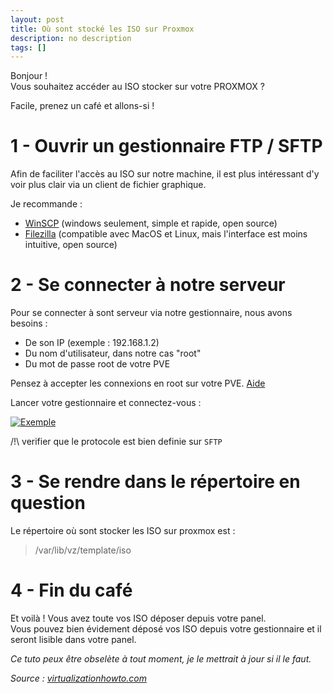```yaml
---
layout: post
title: Où sont stocké les ISO sur Proxmox
description: no description
tags: []
---
```


Bonjour !   
Vous souhaitez accéder au ISO stocker sur votre PROXMOX ?

Facile, prenez un café et allons-si !

# 1 - Ouvrir un gestionnaire FTP / SFTP

Afin de faciliter l'accès au ISO sur notre machine, il est plus intéressant d'y voir plus clair via un client de fichier graphique.


Je recommande :  
* [WinSCP](https://winscp.net/) (windows seulement, simple et rapide, open source)  
* [Filezilla](https://filezilla-project.org/) (compatible avec MacOS et Linux, mais l'interface est moins intuitive, open source)

# 2 - Se connecter à notre serveur

Pour se connecter à sont serveur via notre gestionnaire, nous avons besoins :


* De son IP (exemple : 192.168.1.2)
* Du nom d'utilisateur, dans notre cas "root"
* Du mot de passe root de votre PVE


Pensez à accepter les connexions en root sur votre PVE. [Aide](https://cloriou.fr/2016/12/05/debian-autoriser-acces-root-via-ssh/)

Lancer votre gestionnaire et connectez-vous :

[![Exemple](https://cdn.discordapp.com/attachments/562313609774891008/1046566651996418130/index.jpg)]()

/!\ verifier que le protocole est bien definie sur ```SFTP```

# 3 - Se rendre dans le répertoire en question

Le répertoire où sont stocker les ISO sur proxmox est :


> /var/lib/vz/template/iso

# 4 - Fin du café

Et voilà ! Vous avez toute vos ISO déposer depuis votre panel.  
Vous pouvez bien évidement déposé vos ISO depuis votre gestionnaire et il seront lisible dans votre panel.

_Ce tuto peux être obselète à tout moment, je le mettrait à jour si il le faut._

_Source : [virtualizationhowto.com](https://www.virtualizationhowto.com/2022/09/proxmox-create-iso-storage-location-disk-space-error/)_
